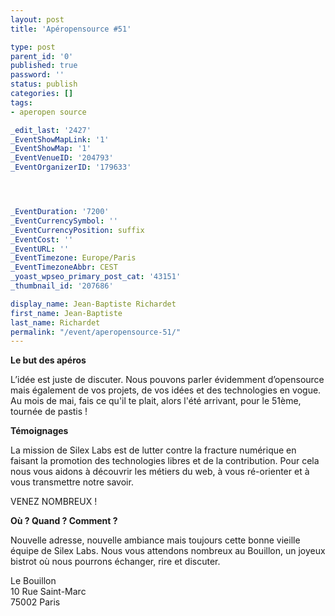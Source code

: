```yaml
---
layout: post
title: 'Apéropensource #51'

type: post
parent_id: '0'
published: true
password: ''
status: publish
categories: []
tags:
- aperopen source

_edit_last: '2427'
_EventShowMapLink: '1'
_EventShowMap: '1'
_EventVenueID: '204793'
_EventOrganizerID: '179633'




_EventDuration: '7200'
_EventCurrencySymbol: ''
_EventCurrencyPosition: suffix
_EventCost: ''
_EventURL: ''
_EventTimezone: Europe/Paris
_EventTimezoneAbbr: CEST
_yoast_wpseo_primary_post_cat: '43151'
_thumbnail_id: '207686'

display_name: Jean-Baptiste Richardet
first_name: Jean-Baptiste
last_name: Richardet
permalink: "/event/aperopensource-51/"
---
```


**Le but des apéros**

L’idée est juste de discuter. Nous pouvons parler évidemment d’opensource mais également de vos projets, de vos idées et des technologies en vogue. Au mois de mai, fais ce qu'il te plait, alors l'été arrivant, pour le 51ème, tournée de pastis !

**Témoignages**

La mission de Silex Labs est de lutter contre la fracture numérique en faisant la promotion des technologies libres et de la contribution. Pour cela nous vous aidons à découvrir les métiers du web, à vous ré-orienter et à vous transmettre notre savoir.

VENEZ NOMBREUX !

**Où ? Quand ? Comment ?**

Nouvelle adresse, nouvelle ambiance mais toujours cette bonne vieille équipe de Silex Labs. Nous vous attendons nombreux au Bouillon, un joyeux bistrot où nous pourrons échanger, rire et discuter.

Le Bouillon  
10 Rue Saint-Marc  
75002 Paris